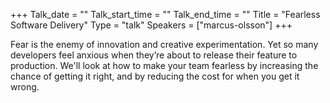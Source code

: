 +++
Talk_date = ""
Talk_start_time = ""
Talk_end_time = ""
Title = "Fearless Software Delivery"
Type = "talk"
Speakers = ["marcus-olsson"]
+++

Fear is the enemy of innovation and creative experimentation. Yet so many developers feel anxious when they’re about to release their feature to production. We'll look at how to make your team fearless by increasing the chance of getting it right, and by reducing the cost for when you get it wrong.
